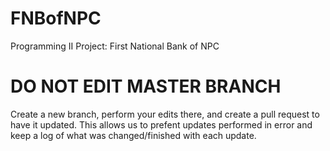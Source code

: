 # FNBofNPC
Programming II Project: First National Bank of NPC

# DO NOT EDIT MASTER BRANCH

Create a new branch, perform your edits there, and create a pull request to have it updated.
This allows us to prefent updates performed in error and keep a log of what was changed/finished with each update.
